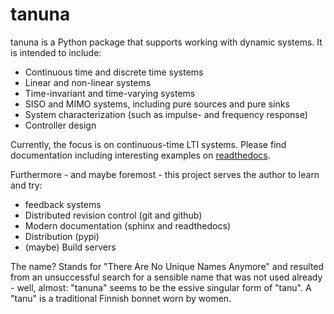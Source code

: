 # tanuna

tanuna is a Python package that supports working with dynamic systems. It is
intended to include:

- Continuous time and discrete time systems
- Linear and non-linear systems
- Time-invariant and time-varying systems
- SISO and MIMO systems, including pure sources and pure sinks
- System characterization (such as impulse- and frequency response)
- Controller design

Currently, the focus is on continuous-time LTI systems. Please find
documentation including interesting examples on
[readthedocs](https://tanuna.readthedocs.io).

Furthermore - and maybe foremost - this project serves the author to learn
and try:

- feedback systems
- Distributed revision control (git and github)
- Modern documentation (sphinx and readthedocs)
- Distribution (pypi)
- (maybe) Build servers

The name? Stands for "There Are No Unique Names Anymore" and resulted from an
unsuccessful search for a sensible name that was not used already - well,
almost: "tanuna" seems to be the essive singular form of "tanu". A "tanu" is
a traditional Finnish bonnet worn by women.
